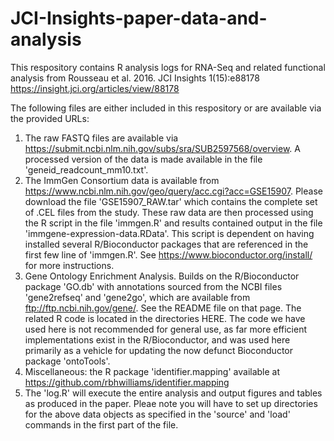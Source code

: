 # JCI-Insights-paper-data-and-analysis

This respository contains R analysis logs for RNA-Seq and related functional analysis from Rousseau et al. 2016. JCI Insights 1(15):e88178 https://insight.jci.org/articles/view/88178

The following files are either included in this respository or are available via the provided URLs:
1. The raw FASTQ files are available via https://submit.ncbi.nlm.nih.gov/subs/sra/SUB2597568/overview. A processed version of the data is made available in the file 'geneid_readcount_mm10.txt'.
2. The ImmGen Consortium data is available from https://www.ncbi.nlm.nih.gov/geo/query/acc.cgi?acc=GSE15907. Please download the file 'GSE15907_RAW.tar' which contains the complete set of .CEL files from the study. These raw data are then processed using the R script in the file 'immgen.R' and results contained output in the file 'immgene-expression-data.RData'. This script is dependent on having installed several R/Bioconductor packages that are referenced in the first few line of 'immgen.R'. See https://www.bioconductor.org/install/ for more instructions.
3. Gene Ontology Enrichment Analysis. Builds on the R/Bioconductor package 'GO.db' with annotations sourced from the NCBI files 'gene2refseq' and 'gene2go', which are available from ftp://ftp.ncbi.nih.gov/gene/. See the README file on that page. The related R code is located in the directories HERE. The code we have used here is not recommended for general use, as far more efficient implementations exist in the R/Bioconductor, and was used here primarily as a vehicle for updating the now defunct Bioconductor package 'ontoTools'.
4. Miscellaneous: the R package 'identifier.mapping' available at https://github.com/rbhwilliams/identifier.mapping
5. The 'log.R' will execute the entire analysis and output figures and tables as produced in the paper. Pleae note you will have to set up directories for the above data objects as specified in the 'source' and 'load' commands in the first part of the file.
